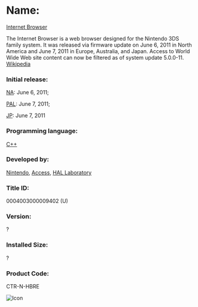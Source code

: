 # Name: 
[Internet Browser](https://g.co/kgs/9uUKL1)

The Internet Browser is a web browser designed for the Nintendo 3DS family system. It was released via firmware update on June 6, 2011 in North America and June 7, 2011 in Europe, Australia, and Japan. Access to World Wide Web site content can now be filtered as of system update 5.0.0-11. [Wikipedia](https://en.wikipedia.org/wiki/Internet_Browser_(Nintendo_3DS))

### Initial release: 
[NA](https://www.google.com/search?safe=active&rlz=1CAYPBE_enUS914US915&q=NA&stick=H4sIAAAAAAAAAONgVuLQz9U3MLVMN1nEyuTnCADbkAs0EQAAAA&sa=X&ved=2ahUKEwj6obeRwtfsAhXKFTQIHRWgDM0QmxMoATAcegQIIxAD): June 6, 2011; 

[PAL](https://www.google.com/search?safe=active&rlz=1CAYPBE_enUS914US915&q=PAL&stick=H4sIAAAAAAAAAONgVuLUz9U3MI43y0lexMoc4OgDAOZoFZQTAAAA&sa=X&ved=2ahUKEwj6obeRwtfsAhXKFTQIHRWgDM0QmxMoAzAcegQIIxAF): June 7, 2011; 

[JP](https://www.google.com/search?safe=active&rlz=1CAYPBE_enUS914US915&q=JP&stick=H4sIAAAAAAAAAONgVuLQz9U3MI43TlnEyuQVAADIYF2EEQAAAA&sa=X&ved=2ahUKEwj6obeRwtfsAhXKFTQIHRWgDM0QmxMoBTAcegQIIxAH): June 7, 2011

### Programming language: 
[C++](https://www.google.com/search?safe=active&rlz=1CAYPBE_enUS914US915&q=C%2B%2B&stick=H4sIAAAAAAAAAOPgE-LSz9U3SK8wyDAyUuIAsbPSC9O1dDLKrfST83NyUpNLMvPz9Ivz00rKE4tSrQqK8tOLEnNzM_PSFXIS89JLE9NTF7EyO2tr72BlBAD4dKlOTwAAAA&sa=X&ved=2ahUKEwj6obeRwtfsAhXKFTQIHRWgDM0QmxMoATAdegQIHxAD)

### Developed by: 
[Nintendo](https://www.google.com/search?safe=active&rlz=1CAYPBE_enUS914US915&q=Nintendo&stick=H4sIAAAAAAAAAOPgE-LSz9U3SK8wyDAyUuIAsU0ty7O1VDLKrfST83NyUpNLMvPz9Ivz00rKE4tSrVJSy1Jz8gtSUxSSKhexcvhl5pWk5qXk72BlBABnULE3TAAAAA&sa=X&ved=2ahUKEwj6obeRwtfsAhXKFTQIHRWgDM0QmxMoATAeegQIHhAD), 
[Access](https://www.google.com/search?safe=active&rlz=1CAYPBE_enUS914US915&q=Access+(company)&stick=H4sIAAAAAAAAAOPgE-LSz9U3SK8wyDAyUuIEsS2TzfLKtFQyyq30k_NzclKTSzLz8_SL89NKyhOLUq1SUstSc_ILUlMUkioXsQo4JienFhcraCTn5xYk5lVq7mBlBAAfDldAVQAAAA&sa=X&ved=2ahUKEwj6obeRwtfsAhXKFTQIHRWgDM0QmxMoAjAeegQIHhAE), 
[HAL Laboratory](https://www.google.com/search?safe=active&rlz=1CAYPBE_enUS914US915&q=HAL+Laboratory&stick=H4sIAAAAAAAAAOPgE-LSz9U3SK8wyDAyUuIEsY3K8pLitVQyyq30k_NzclKTSzLz8_SL89NKyhOLUq1SUstSc_ILUlMUkioXsfJ5OPoo-CQm5RclluQXVe5gZQQAk4ByllMAAAA&sa=X&ved=2ahUKEwj6obeRwtfsAhXKFTQIHRWgDM0QmxMoAzAeegQIHhAF)

### Title ID: 
0004003000009402 (U)

### Version: 
?

### Installed Size: 
?

### Product Code: 
CTR-N-HBRE

![Icon](https://github.com/GrewdonGaming21/3DS-Titles-Database/blob/main/Internet%20Browser/Description/home%20icon.png?raw=true)
